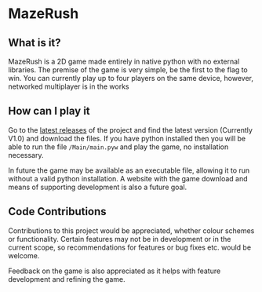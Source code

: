 # MazeRush

## What is it?
MazeRush is a 2D game made entirely in native python with no external libraries. 
The premise of the game is very simple, be the first to the flag to win. 
You can currently play up to four players on the same device, however, 
networked multiplayer is in the works

## How can I play it
Go to the [latest releases](https://github.com/ZephCreations/MazeRush/releases/latest) of the project and find the latest version (Currently V1.0) and download the files.
If you have python installed then you will be able to run the file 
`/Main/main.pyw`
and play the game, no installation necessary.

In future the game may be available as an executable file,
allowing it to run without a valid python installation.
A website with the game download and means of supporting development is also a future goal.

## Code Contributions
Contributions to this project would be appreciated, whether colour schemes or functionality.
Certain features may not be in development or in the current scope, so recommendations for
features or bug fixes etc. would be welcome.

Feedback on the game is also appreciated as it helps with feature development and refining the game.

